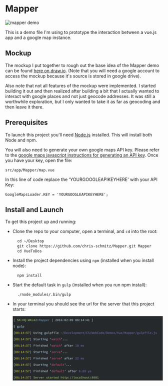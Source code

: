 # Mapper

![mapper demo](readmeAttachments/mapperdemo.gif)

This is a demo file I'm using to prototype the interaction between a vue.js app and a google map instance.

## Mockup

The mockup I put together to rough out the base idea of the Mapper demo can be found [here on draw.io](https://drive.google.com/file/d/0Bxhfk2Nciu7jcFV6ZVBfbUoyS00/view?usp=sharing). (Note that you will need a google account to access the mockup because it's source is stored in google drive).

Also note that not all features of the mockup were implemented. I started building it out and then realized after building a bit that I actually wanted to interact with google places and not just geocode addresses. It was still a worthwhile exploration, but I only wanted to take it as far as geocoding and then leave it there.

## Prerequisites

To launch this project you'll need [Node.js](https://nodejs.org/en/download/) installed. This will install both Node and npm.

You will also need to generate your own google maps API key. Please refer to the [google maps javascript instructions for generating an API key](https://developers.google.com/maps/documentation/javascript/get-api-key). Once you have your key, open the file:

    src/app/Mapper/map.vue

In this line of code replace the 'YOURGOOGLEAPIKEYHERE' with your API Key:

    GoogleMapsLoader.KEY = 'YOURGOOGLEAPIKEYHERE';


## Install and Launch

To get this project up and running:

- Clone the repo to your computer, open a terminal, and `cd` into the root:

	    cd ~/Desktop
	    git clone https://github.com/chris-schmitz/Mapper.git Mapper
	    cd VueToDos

- Install the project dependencies using `npm` (installed when you install node):

	    npm install

- Start the default task in `gulp` (installed when you run npm install):

    	./node_modules/.bin/gulp

- In your terminal you should see the url for the server that this project starts:

	![mapper launched](readmeAttachments/MapperLaunched.png)
